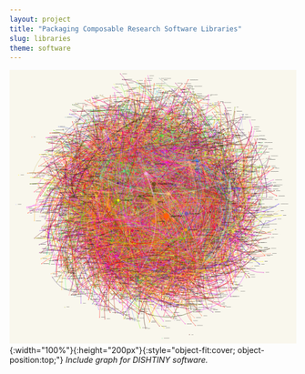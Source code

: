 ```yaml
---
layout: project
title: "Packaging Composable Research Software Libraries"
slug: libraries
theme: software
---
```


![include graph for DISHTINY software](/resources/cover-libraries.png){:width="100%"}{:height="200px"}{:style="object-fit:cover; object-position:top;"}
_Include graph for DISHTINY software._
